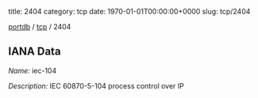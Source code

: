 title: 2404
category: tcp
date: 1970-01-01T00:00:00+0000
slug: tcp/2404

[portdb](/) / [tcp](/category/tcp.html) / 2404


## IANA Data

_Name:_ iec-104

_Description:_ IEC 60870-5-104 process control over IP

